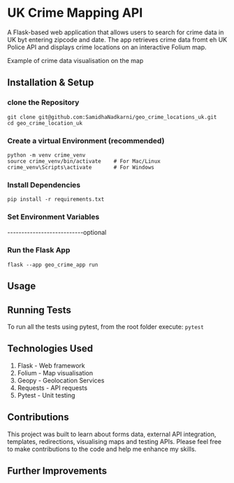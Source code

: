 # UK Crime Mapping API

A Flask-based web application that allows users to search for crime data in UK byt entering zipcode and date. The app retrieves crime data fromt eh UK Police API and displays crime locations on an interactive Folium map.

Example of crime data visualisation on the map

## Installation & Setup
### clone the Repository
```
git clone git@github.com:SamidhaNadkarni/geo_crime_locations_uk.git
cd geo_crime_location_uk
```

### Create a virtual Environment (recommended)
```
python -m venv crime_venv
source crime_venv/bin/activate    # For Mac/Linux
crime_venv\Scripts\activate       # For Windows
```

### Install Dependencies
` pip install -r requirements.txt `

### Set Environment Variables
---------------------------optional

### Run the Flask App
` flask --app geo_crime_app run `

## Usage

## Running Tests
To run all the tests using pytest, from the root folder execute:
` pytest `


## Technologies Used
1. Flask - Web framework
2. Folium - Map visualisation
3. Geopy - Geolocation Services
4. Requests - API requests
5. Pytest - Unit testing

## Contributions
This project was built to learn about forms data, external API integration, templates, redirections, visualising maps and testing APIs. Please feel free to make contributions to the code and help me enhance my skills.  

## Further Improvements
